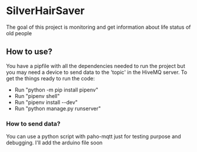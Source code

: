 # SilverHairSaver
The goal of this project is monitoring and get information about life status of old people

<h2>How to use?</h2>
You have a pipfile with all the dependencies needed to run the project but you may need a device to send data to the 'topic' in the HiveMQ server. To get the things ready to run the code:
<ul>
  <li>Run "python -m pip install pipenv"</li>
  <li>Run "pipenv shell"</li>
  <li>Run "pipenv install --dev"</li>
  <li>Run "python manage.py runserver"</li>
</ul>
<h3>How to send data?</h3>
You can use a python script with paho-mqtt just for testing purpose and debugging. I'll add the arduino file soon



